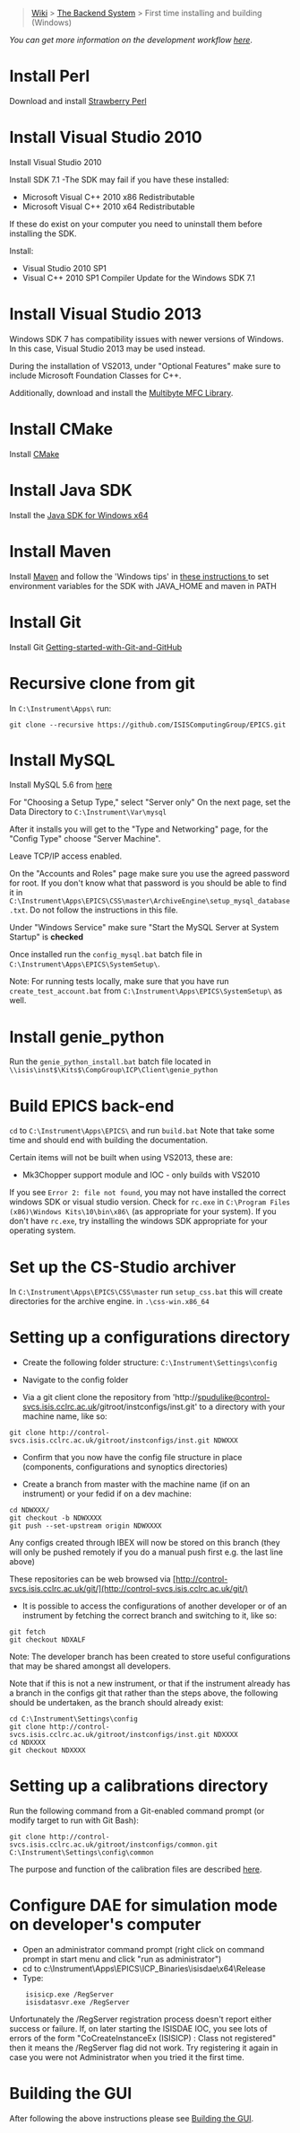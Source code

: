 > [Wiki](Home) > [The Backend System](The-Backend-System) > First time installing and building (Windows)

*You can get more information on the development workflow [here](Git-workflow)*.

# Install Perl
Download and install [Strawberry Perl](http://strawberryperl.com/)

# Install Visual Studio 2010
Install Visual Studio 2010 

Install SDK 7.1 
-The SDK may fail if you have these installed: 
* Microsoft Visual C++ 2010 x86 Redistributable
* Microsoft Visual C++ 2010 x64 Redistributable

If these do exist on your computer you need to uninstall them before installing the SDK.

Install: 
* Visual Studio 2010 SP1
* Visual C++ 2010 SP1 Compiler Update for the Windows SDK 7.1

# Install Visual Studio 2013
Windows SDK 7 has compatibility issues with newer versions of Windows. In this case, Visual Studio 2013 may be used instead.

During the installation of VS2013, under "Optional Features" make sure to include Microsoft Foundation Classes for C++.

Additionally, download and install the [Multibyte MFC Library](https://www.microsoft.com/en-us/download/details.aspx?id=40770).

# Install CMake
Install [CMake](https://cmake.org/download/) 

# Install Java SDK
Install the [Java SDK for Windows x64](http://www.oracle.com/technetwork/java/javase/downloads/jdk8-downloads-2133151.html)

# Install Maven 
Install [Maven](https://maven.apache.org/download.cgi) and follow the 'Windows tips' in [these instructions ](https://maven.apache.org/install.html) to set environment variables for the SDK with JAVA_HOME and maven in PATH

# Install Git 
Install Git [Getting-started-with-Git-and-GitHub](Getting-started-with-Git-and-GitHub)

# Recursive clone from git

In `C:\Instrument\Apps\` run:

`git clone --recursive https://github.com/ISISComputingGroup/EPICS.git`

# Install MySQL
Install MySQL 5.6 from [here](https://dev.mysql.com/downloads/windows/installer/5.6.html)

For "Choosing a Setup Type," select "Server only"
On the next page, set the Data Directory to `C:\Instrument\Var\mysql`

After it installs you will get to the "Type and Networking" page, for the "Config Type" choose "Server Machine".

Leave TCP/IP access enabled.

On the "Accounts and Roles" page make sure you use the agreed password for root. 
If you don't know what that password is you should be able to find it in `C:\Instrument\Apps\EPICS\CSS\master\ArchiveEngine\setup_mysql_database.txt`. Do not follow the instructions in this file.

Under "Windows Service" make sure "Start the MySQL Server at System Startup" is **checked**

Once installed run the `config_mysql.bat` batch file in `C:\Instrument\Apps\EPICS\SystemSetup\`.

Note: For running tests locally, make sure that you have run `create_test_account.bat` from `C:\Instrument\Apps\EPICS\SystemSetup\` as well.

# Install genie_python

Run the `genie_python_install.bat` batch file located in `\\isis\inst$\Kits$\CompGroup\ICP\Client\genie_python`

# Build EPICS back-end
`cd` to `C:\Instrument\Apps\EPICS\` and run `build.bat`
Note that take some time and should end with building the documentation.

Certain items will not be built when using VS2013, these are:
*  Mk3Chopper support module and IOC - only builds with VS2010

If you see `Error 2: file not found`, you may not have installed the correct windows SDK or visual studio version. Check for `rc.exe` in `C:\Program Files (x86)\Windows Kits\10\bin\x86\` (as appropriate for your system). If you don't have `rc.exe`, try installing the windows SDK appropriate for your operating system.

# Set up the CS-Studio archiver
In `C:\Instrument\Apps\EPICS\CSS\master` run `setup_css.bat`
this will create directories for the archive engine. in `.\css-win.x86_64`

# Setting up a configurations directory

* Create the following folder structure: `C:\Instrument\Settings\config`

* Navigate to the config folder

* Via a git client clone the repository from 'http://spudulike@control-svcs.isis.cclrc.ac.uk/gitroot/instconfigs/inst.git' to a directory with your machine name, like so:
```
git clone http://control-svcs.isis.cclrc.ac.uk/gitroot/instconfigs/inst.git NDWXXX
```
* Confirm that you now have the config file structure in place (components, configurations and synoptics directories)

* Create a branch from master with the machine name (if on an instrument) or your fedid if on a dev machine:
```
cd NDWXXX/
git checkout -b NDWXXXX
git push --set-upstream origin NDWXXXX
```
Any configs created through IBEX will now be stored on this branch (they will only be pushed remotely if you do a manual push first e.g. the last line above)

These repositories can be web browsed via [http://control-svcs.isis.cclrc.ac.uk/git/](http://control-svcs.isis.cclrc.ac.uk/git/)

* It is possible to access the configurations of another developer or of an instrument by fetching the correct branch and switching to it, like so:
```
git fetch
git checkout NDXALF
```
Note: The developer branch has been created to store useful configurations that may be shared amongst all developers.

Note that if this is not a new instrument, or that if the instrument already has a branch in the configs git that rather than the steps above, the following should be undertaken, as the branch should already exist:
```
cd C:\Instrument\Settings\config
git clone http://control-svcs.isis.cclrc.ac.uk/gitroot/instconfigs/inst.git NDXXXX
cd NDXXXX
git checkout NDXXXX
```

# Setting up a calibrations directory

Run the following command from a Git-enabled command prompt (or modify target to run with Git Bash):

```
git clone http://control-svcs.isis.cclrc.ac.uk/gitroot/instconfigs/common.git C:\Instrument\Settings\config\common
```

The purpose and function of the calibration files are described [here](https://github.com/ISISComputingGroup/ibex_developers_manual/wiki/Calibration-Files).

# Configure DAE for simulation mode on developer's computer

* Open an administrator command prompt (right click on command prompt in start menu and click "run as administrator")
* cd to     c:\Instrument\Apps\EPICS\ICP_Binaries\isisdae\x64\Release
* Type:
```
    isisicp.exe /RegServer
    isisdatasvr.exe /RegServer
```
Unfortunately the /RegServer registration process doesn't report either success or failure. If, on later starting the ISISDAE IOC, you see lots of errors of the form "CoCreateInstanceEx (ISISICP) : Class not registered" then it means the /RegServer flag did not work. Try registering it again in case you were not Administrator when you tried it the first time. 

# Building the GUI

After following the above instructions please see [Building the GUI](Building-the-GUI).